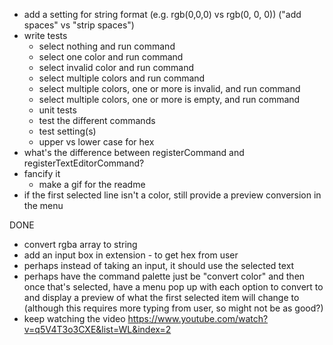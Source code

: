 * add a setting for string format (e.g. rgb(0,0,0) vs rgb(0, 0, 0)) ("add spaces" vs "strip spaces")
* write tests
  * select nothing and run command
  * select one color and run command
  * select invalid color and run command
  * select multiple colors and run command
  * select multiple colors, one or more is invalid, and run command
  * select multiple colors, one or more is empty, and run command
  * unit tests
  * test the different commands
  * test setting(s)
  * upper vs lower case for hex
* what's the difference between registerCommand and registerTextEditorCommand?
* fancify it
  * make a gif for the readme
* if the first selected line isn't a color, still provide a preview conversion in the menu

DONE
* convert rgba array to string
* add an input box in extension - to get hex from user
* perhaps instead of taking an input, it should use the selected text
* perhaps have the command palette just be "convert color" and then once that's selected, have a menu pop up with each option to convert to and display a preview of what the first selected item will change to (although this requires more typing from user, so might not be as good?)
* keep watching the video https://www.youtube.com/watch?v=q5V4T3o3CXE&list=WL&index=2
